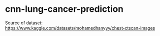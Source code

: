 # cnn-lung-cancer-prediction

Source of dataset: https://www.kaggle.com/datasets/mohamedhanyyy/chest-ctscan-images
